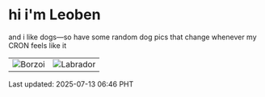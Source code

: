 # hi i'm Leoben

and i like dogs—so have some random dog pics that change whenever my CRON feels like it

|  |  |
|--------|----------|
| ![Borzoi](https://random-dog-vercel.vercel.app/api/random-borzoi?v=1752360386) | ![Labrador](https://random-dog-vercel.vercel.app/api/random-labrador?v=1752360386) |

Last updated: 2025-07-13 06:46 PHT
